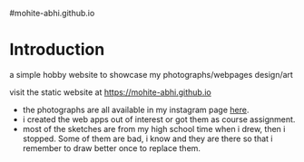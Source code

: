 #mohite-abhi.github.io

<h1>Introduction</h1>
a simple hobby website to showcase my photographs/webpages design/art

visit the static website at <a href="https://mohite-abhi.github.io/">https://mohite-abhi.github.io</a>


<ul>
  <li>the photographs are all available in my instagram page <a href="https://www.instagram.com/abhishekmohite421/?hl=en">here</a>.</li>
  <li>i created the web apps out of interest or got them as course assignment.</li>
  <li>most of the sketches are from my high school time when i drew, then i stopped. Some of them are bad, i know and they are there so that 
    i remember to draw better once to replace them. 
  </li>
 </ul>
